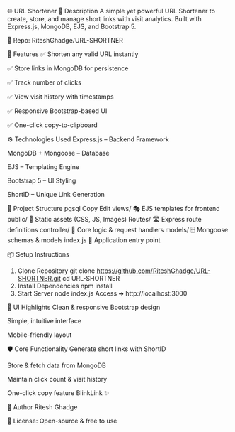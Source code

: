 🌐 URL Shortener 
📜 Description
A simple yet powerful URL Shortener to create, store, and manage short links with visit analytics.
Built with Express.js, MongoDB, EJS, and Bootstrap 5.

🔗 Repo: RiteshGhadge/URL-SHORTNER

🚀 Features
✅ Shorten any valid URL instantly

✅ Store links in MongoDB for persistence

✅ Track number of clicks

✅ View visit history with timestamps

✅ Responsive Bootstrap-based UI

✅ One-click copy-to-clipboard

⚙️ Technologies Used
Express.js – Backend Framework

MongoDB + Mongoose – Database

EJS – Templating Engine

Bootstrap 5 – UI Styling

ShortID – Unique Link Generation

📁 Project Structure
pgsql
Copy
Edit
views/        🎭 EJS templates for frontend
public/       🎨 Static assets (CSS, JS, Images)
Routes/       🛣 Express route definitions
controller/   🧠 Core logic & request handlers
models/       🗄 Mongoose schemas & models
index.js      🚀 Application entry point

📦 Setup Instructions
1. Clone Repository
git clone https://github.com/RiteshGhadge/URL-SHORTNER.git
cd URL-SHORTNER
2. Install Dependencies
npm install
3. Start Server
node index.js
Access ➜ http://localhost:3000

🎨 UI Highlights
Clean & responsive Bootstrap design

Simple, intuitive interface

Mobile-friendly layout

🛡️ Core Functionality
Generate short links with ShortID

Store & fetch data from MongoDB

Maintain click count & visit history

One-click copy feature
BlinkLink ✨

👤 Author
Ritesh Ghadge

📄 License: Open-source & free to use
